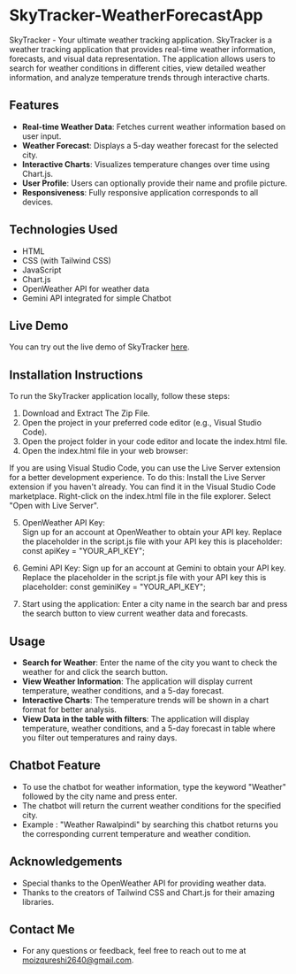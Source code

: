 # SkyTracker-WeatherForecastApp
SkyTracker - Your ultimate weather tracking application.
SkyTracker is a weather tracking application that provides real-time weather information, forecasts, and visual data representation. The application allows users to search for weather conditions in different cities, view detailed weather information, and analyze temperature trends through interactive charts.

## Features

- **Real-time Weather Data**: Fetches current weather information based on user input.
- **Weather Forecast**: Displays a 5-day weather forecast for the selected city.
- **Interactive Charts**: Visualizes temperature changes over time using Chart.js.
- **User Profile**: Users can optionally provide their name and profile picture.
- **Responsiveness**: Fully responsive application corresponds to all devices.

## Technologies Used

- HTML
- CSS (with Tailwind CSS)
- JavaScript
- Chart.js
- OpenWeather API for weather data
- Gemini API integrated for simple Chatbot

## Live Demo

You can try out the live demo of SkyTracker [here](https://abdulmoizqureshi-2640.github.io/SkyTracker-WeatherForecastApp/).


## Installation Instructions

To run the SkyTracker application locally, follow these steps:

1) Download and Extract The Zip File.
2) Open the project in your preferred code editor (e.g., Visual Studio Code).
3) Open the project folder in your code editor and locate the index.html file.
4) Open the index.html file in your web browser:

  If you are using Visual Studio Code, you can use the Live Server extension for a better development experience. To do this:
  Install the Live Server extension if you haven't already. You can find it in the Visual Studio Code marketplace.
  Right-click on the index.html file in the file explorer.
  Select "Open with Live Server".

5) OpenWeather API Key:    
            Sign up for an account at OpenWeather to obtain your API key.
            Replace the placeholder in the script.js file with your API key
            this is placeholder: const apiKey = "YOUR_API_KEY";

6) Gemini API Key:
            Sign up for an account at Gemini to obtain your API key.
            Replace the placeholder in the script.js file with your API key
            this is placeholder: const geminiKey = "YOUR_API_KEY";

7) Start using the application:
                                Enter a city name in the search bar and press the search button to view current weather data and forecasts.


## Usage

- **Search for Weather**: Enter the name of the city you want to check the weather for and click the search button.
- **View Weather Information**: The application will display current temperature, weather conditions, and a 5-day forecast.
- **Interactive Charts**: The temperature trends will be shown in a chart format for better analysis.
- **View Data in the table with filters**: The application will display  temperature, weather conditions, and a 5-day forecast in table where you filter out temperatures and rainy days.


## Chatbot Feature

- To use the chatbot for weather information, type the keyword "Weather" followed by the city name and press enter.
- The chatbot will return the current weather conditions for the specified city.
- Example : "Weather Rawalpindi" by searching this chatbot returns you the corresponding current temperature and weather condition.


## Acknowledgements

- Special thanks to the OpenWeather API for providing weather data.
- Thanks to the creators of Tailwind CSS and Chart.js for their amazing libraries.


## Contact Me

- For any questions or feedback, feel free to reach out to me at moizqureshi2640@gmail.com. 







